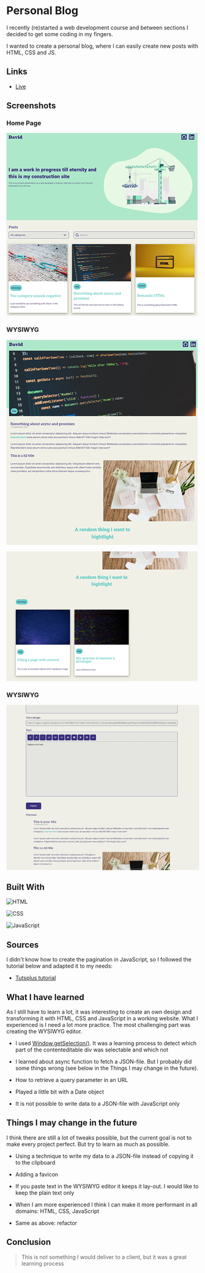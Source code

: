 # Personal Blog

<p>I recently (re)started a web development course and between sections I decided to get some coding in my fingers.</p>
<p>I wanted to create a personal blog, where I can easily create new posts with HTML, CSS and JS. </p>


## Links

- [Live](<https://www.hetlabovandavid.be/david/> "Live View")

## Screenshots

### Home Page

![Home Page](/screenshots/homepage.png "Home Page")

### WYSIWYG

![Post Detail](/screenshots/detailpage_01.png "Post Detail")

![Post Detail](/screenshots/detailpage_02.png "Post Detail")

### WYSIWYG

![WYSIWYG](/screenshots/WYSIWYG_800.gif "WYSIWYG")


## Built With

![HTML](https://img.shields.io/badge/-HTML-orange "HTML")

![CSS](https://img.shields.io/badge/-CSS-blue "CSS")

![JavaScript](https://img.shields.io/badge/-JavaScript-yellow "JavaScript")


## Sources

I didn't know how to create the pagination in JavaScript, so I followed the tutorial below and adapted it to my needs:

- [Tutsplus tutorial](<https://webdesign.tutsplus.com/tutorials/pagination-with-vanilla-javascript--cms-41896> "Tutsplus tutorial")


## What I have learned

As I still have to learn a lot, it was interesting to create an own design and transforming it with HTML, CSS and JavaScript in a working website. What I experienced is I need a lot more practice. The most challenging part was creating the WYSIWYG editor. 

- I used [Window.getSelection()](<https://developer.mozilla.org/en-US/docs/Web/API/Window/getSelection> "Window.getSelection()"). It was a learning process to detect which part of the contenteditable div was selectable and which not

- I learned about async function to fetch a JSON-file. But I probably did some things wrong (see below in the Things I may change in the future).

- How to retrieve a query parameter in an URL

- Played a little bit with a Date object

- It is not possible to write data to a JSON-file with JavaScript only


## Things I may change in the future

I think there are still a lot of tweaks possible, but the current goal is not to make every project perfect. But try to learn as much as possible.

- Using a technique to write my data to a JSON-file instead of copying it to the clipboard

- Adding a favicon

- If you paste text in the WYSIWYG editor it keeps it lay-out. I would like to keep the plain text only

- When I am more experienced I think I can make it more performant in all domains: HTML, CSS, JavaScript

- Same as above: refactor


## Conclusion

> This is not something I would deliver to a client, but it was a great learning process